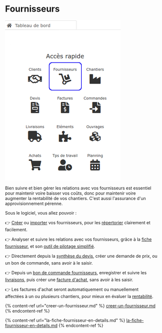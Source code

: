 # Fournisseurs

![](../../../.gitbook/assets/fournisseurs-acces-rapide.png)

Bien suivre et bien gérer les relations avec vos fournisseurs est essentiel pour maintenir voire baisser vos coûts, donc pour maintenir voire augmenter la rentabilité de vos chantiers. C'est aussi l'assurance d'un approvisionnement pérenne.



Sous le logiciel, vous allez pouvoir :

:point_right: [Créer](creer-un-fournisseur.md) ou [importer](../importer.md) vos fournisseurs, pour les [répertorier](../les-listes-de-tiers.md) clairement et facilement.

:point_right: Analyser et suivre les relations avec vos fournisseurs, grâce à la [fiche fournisseur](la-fiche-fournisseur-en-details.md), et son [outil de pilotage simplifié](../les-clients/la-fiche-client-en-details.md#onglet-activite)​​.

:point_right: Directement depuis la [synthèse du devis](../../les-devis/synthese-du-devis.md), créer une demande de prix, ou un bon de commande, sans avoir à le saisir.

:point_right: Depuis un [bon de commande fournisseurs](../../les-achats/les-bons-de-commande/#bon-de-commande-fournisseur), enregistrer et suivre les [livraisons](../../les-achats/les-bons-de-livraison/), puis créer une [facture d'achat](../../les-achats/les-factures-dachat.md), sans avoir à les saisir.

:point_right: Les factures d'achat seront automatiquement ou manuellement affectées à un ou plusieurs chantiers, pour mieux en évaluer la [rentabilité](../../les-chantiers-1/la-fiche-chantier-en-detail.md#onglet-travaux).



{% content-ref url="creer-un-fournisseur.md" %}
[creer-un-fournisseur.md](creer-un-fournisseur.md)
{% endcontent-ref %}

{% content-ref url="la-fiche-fournisseur-en-details.md" %}
[la-fiche-fournisseur-en-details.md](la-fiche-fournisseur-en-details.md)
{% endcontent-ref %}

